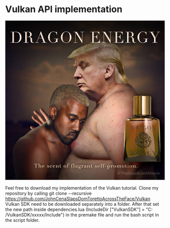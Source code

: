 # Vulkan API implementation

![VulkanAPI](/Resources/Branding/logo.png?raw=true "VulkanAPI")

Feel free to download my implementation of the Vulkan tutorial. Clone my repository by calling git clone --recursive https://github.com/JohnCenaSlapsDomTorettoAcrossTheFace/Vulkan Vulkan SDK need to be downloaded separately into a folder. After that set the new path inside dependencies.lua (IncludeDir ["VulkanSDK"] = "C: /VulkanSDK/xxxxx/Include") in the premake file and run the bash script in the script folder.